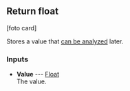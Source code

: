## Return float

[foto card]

Stores a value that [can be analyzed](basics.html#analysis) later.

### Inputs

* **Value** --- [Float](types/Float.html)  
  The value.

